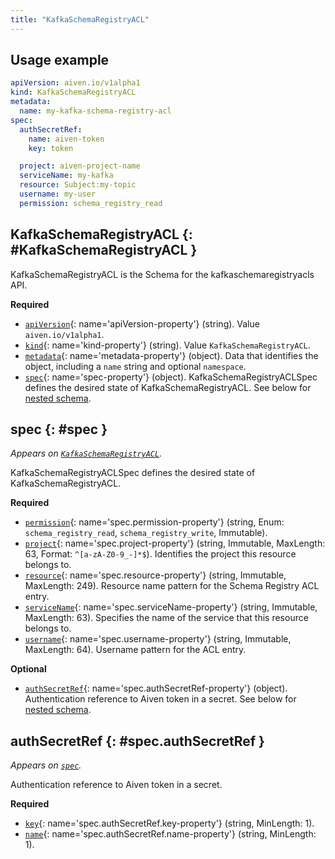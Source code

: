 ```yaml
---
title: "KafkaSchemaRegistryACL"
---
```


## Usage example

```yaml
apiVersion: aiven.io/v1alpha1
kind: KafkaSchemaRegistryACL
metadata:
  name: my-kafka-schema-registry-acl
spec:
  authSecretRef:
    name: aiven-token
    key: token

  project: aiven-project-name
  serviceName: my-kafka
  resource: Subject:my-topic
  username: my-user
  permission: schema_registry_read
```

## KafkaSchemaRegistryACL {: #KafkaSchemaRegistryACL }

KafkaSchemaRegistryACL is the Schema for the kafkaschemaregistryacls API.

**Required**

- [`apiVersion`](#apiVersion-property){: name='apiVersion-property'} (string). Value `aiven.io/v1alpha1`.
- [`kind`](#kind-property){: name='kind-property'} (string). Value `KafkaSchemaRegistryACL`.
- [`metadata`](#metadata-property){: name='metadata-property'} (object). Data that identifies the object, including a `name` string and optional `namespace`.
- [`spec`](#spec-property){: name='spec-property'} (object). KafkaSchemaRegistryACLSpec defines the desired state of KafkaSchemaRegistryACL. See below for [nested schema](#spec).

## spec {: #spec }

_Appears on [`KafkaSchemaRegistryACL`](#KafkaSchemaRegistryACL)._

KafkaSchemaRegistryACLSpec defines the desired state of KafkaSchemaRegistryACL.

**Required**

- [`permission`](#spec.permission-property){: name='spec.permission-property'} (string, Enum: `schema_registry_read`, `schema_registry_write`, Immutable).
- [`project`](#spec.project-property){: name='spec.project-property'} (string, Immutable, MaxLength: 63, Format: `^[a-zA-Z0-9_-]*$`). Identifies the project this resource belongs to.
- [`resource`](#spec.resource-property){: name='spec.resource-property'} (string, Immutable, MaxLength: 249). Resource name pattern for the Schema Registry ACL entry.
- [`serviceName`](#spec.serviceName-property){: name='spec.serviceName-property'} (string, Immutable, MaxLength: 63). Specifies the name of the service that this resource belongs to.
- [`username`](#spec.username-property){: name='spec.username-property'} (string, Immutable, MaxLength: 64). Username pattern for the ACL entry.

**Optional**

- [`authSecretRef`](#spec.authSecretRef-property){: name='spec.authSecretRef-property'} (object). Authentication reference to Aiven token in a secret. See below for [nested schema](#spec.authSecretRef).

## authSecretRef {: #spec.authSecretRef }

_Appears on [`spec`](#spec)._

Authentication reference to Aiven token in a secret.

**Required**

- [`key`](#spec.authSecretRef.key-property){: name='spec.authSecretRef.key-property'} (string, MinLength: 1).
- [`name`](#spec.authSecretRef.name-property){: name='spec.authSecretRef.name-property'} (string, MinLength: 1).
